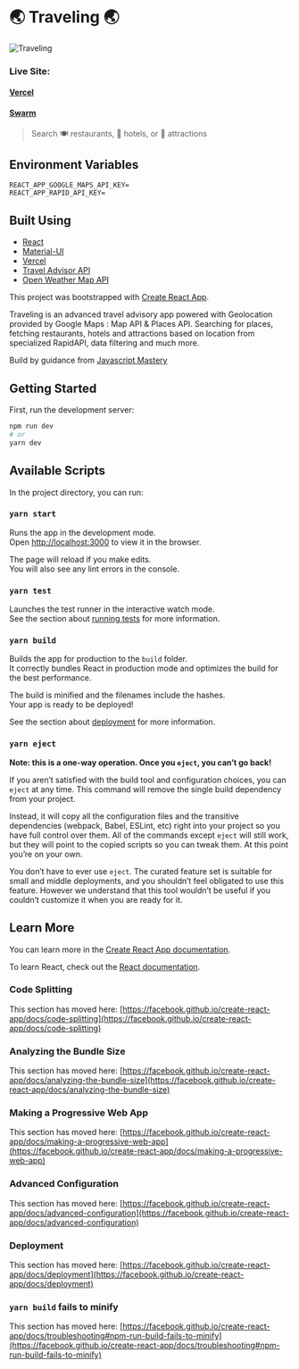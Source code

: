 # :earth_asia: Traveling :earth_asia:

![Traveling](https://i.ibb.co/j82rBxk/Screenshot-from-2021-08-11-16-23-45.png)

### Live Site:
  #### [Vercel](https://traveling-advise.vercel.app/)
  #### [Swarm](https://bah5acgzaakjfud7fcjbaldo3ico2mgsxnavvmk46vzyzwv5hoce457nw57ba.bzz.link/)
 

> Search :plate_with_cutlery: restaurants, :hotel: hotels, or :statue_of_liberty: attractions


## Environment Variables

```
REACT_APP_GOOGLE_MAPS_API_KEY=
REACT_APP_RAPID_API_KEY=
```

## Built Using
- [React](https://reactjs.org/)
- [Material-UI](https://material-ui.com/)
- [Vercel](https://vercel.com)
- [Travel Advisor API](https://rapidapi.com/apidojo/api/travel-advisor/)
- [Open Weather Map API](https://rapidapi.com/community/api/open-weather-map/)

This project was bootstrapped with [Create React App](https://github.com/facebook/create-react-app).

Traveling is an advanced travel advisory app powered with Geolocation provided by Google Maps : Map API & Places API. Searching for places, fetching restaurants, hotels and attractions based on location from specialized RapidAPI, data filtering and much more.

Build by guidance from [Javascript Mastery](https://www.youtube.com/watch?v=UKdQjQX1Pko&t=563s)



## Getting Started

First, run the development server: 

```bash
npm run dev
# or
yarn dev
```


## Available Scripts

In the project directory, you can run:

### `yarn start`

Runs the app in the development mode.\
Open [http://localhost:3000](http://localhost:3000) to view it in the browser.

The page will reload if you make edits.\
You will also see any lint errors in the console.

### `yarn test`

Launches the test runner in the interactive watch mode.\
See the section about [running tests](https://facebook.github.io/create-react-app/docs/running-tests) for more information.

### `yarn build`

Builds the app for production to the `build` folder.\
It correctly bundles React in production mode and optimizes the build for the best performance.

The build is minified and the filenames include the hashes.\
Your app is ready to be deployed!

See the section about [deployment](https://facebook.github.io/create-react-app/docs/deployment) for more information.

### `yarn eject`

**Note: this is a one-way operation. Once you `eject`, you can’t go back!**

If you aren’t satisfied with the build tool and configuration choices, you can `eject` at any time. This command will remove the single build dependency from your project.

Instead, it will copy all the configuration files and the transitive dependencies (webpack, Babel, ESLint, etc) right into your project so you have full control over them. All of the commands except `eject` will still work, but they will point to the copied scripts so you can tweak them. At this point you’re on your own.

You don’t have to ever use `eject`. The curated feature set is suitable for small and middle deployments, and you shouldn’t feel obligated to use this feature. However we understand that this tool wouldn’t be useful if you couldn’t customize it when you are ready for it.

## Learn More

You can learn more in the [Create React App documentation](https://facebook.github.io/create-react-app/docs/getting-started).

To learn React, check out the [React documentation](https://reactjs.org/).

### Code Splitting

This section has moved here: [https://facebook.github.io/create-react-app/docs/code-splitting](https://facebook.github.io/create-react-app/docs/code-splitting)

### Analyzing the Bundle Size

This section has moved here: [https://facebook.github.io/create-react-app/docs/analyzing-the-bundle-size](https://facebook.github.io/create-react-app/docs/analyzing-the-bundle-size)

### Making a Progressive Web App

This section has moved here: [https://facebook.github.io/create-react-app/docs/making-a-progressive-web-app](https://facebook.github.io/create-react-app/docs/making-a-progressive-web-app)

### Advanced Configuration

This section has moved here: [https://facebook.github.io/create-react-app/docs/advanced-configuration](https://facebook.github.io/create-react-app/docs/advanced-configuration)

### Deployment

This section has moved here: [https://facebook.github.io/create-react-app/docs/deployment](https://facebook.github.io/create-react-app/docs/deployment)

### `yarn build` fails to minify

This section has moved here: [https://facebook.github.io/create-react-app/docs/troubleshooting#npm-run-build-fails-to-minify](https://facebook.github.io/create-react-app/docs/troubleshooting#npm-run-build-fails-to-minify)
